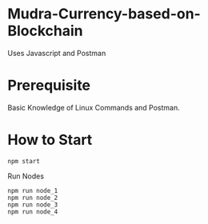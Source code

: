 # Mudra-Currency-based-on-Blockchain
Uses Javascript and Postman

# Prerequisite
  Basic Knowledge of Linux Commands and Postman.


# How to Start 
  ```
  npm start
  ```
  Run Nodes 
  ```
  npm run node_1
  npm run node_2
  npm run node_3
  npm run node_4
  ```
  
 




 
